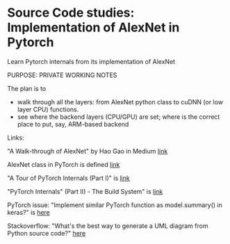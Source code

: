# Source Code studies: Implementation of AlexNet in Pytorch
Learn Pytorch internals from its implementation of AlexNet

PURPOSE: PRIVATE WORKING NOTES

The plan is to 
* walk through all the layers: from AlexNet python class to cuDNN (or low layer CPU) functions.
* see where the backend layers (CPU/GPU) are set; where is the correct place to put, say, ARM-based backend


Links:

"A Walk-through of AlexNet" by Hao Gao in Medium [link](https://medium.com/@smallfishbigsea/a-walk-through-of-alexnet-6cbd137a5637)

AlexNet class in PyTorch is defined [link](https://github.com/pytorch/vision/blob/master/torchvision/models/alexnet.py)

"A Tour of PyTorch Internals (Part I)" is [link](https://pytorch.org/blog/a-tour-of-pytorch-internals-1/)

"PyTorch Internals" (Part II) - The Build System" is [link](https://pytorch.org/blog/a-tour-of-pytorch-internals-2/)

PyTorch issue: "Implement similar PyTorch function as model.summary() in keras?" is [here](https://github.com/pytorch/pytorch/issues/2001)

Stackoverflow: "What's the best way to generate a UML diagram from Python source code?" [here](https://stackoverflow.com/questions/260165/whats-the-best-way-to-generate-a-uml-diagram-from-python-source-code)

